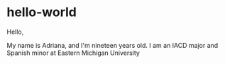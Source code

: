 # hello-world

Hello,

My name is Adriana, and I'm nineteen years old. I am an IACD major and Spanish minor at Eastern Michigan University
